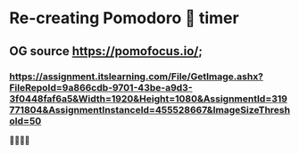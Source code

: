 # Re-creating Pomodoro 🍅 timer

## OG source https://pomofocus.io/;

### https://assignment.itslearning.com/File/GetImage.ashx?FileRepoId=9a866cdb-9701-43be-a9d3-3f0448faf6a5&Width=1920&Height=1080&AssignmentId=319771804&AssignmentInstanceId=455528667&ImageSizeThreshold=50

🍅🍅🍅🍅
